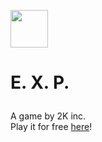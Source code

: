 <img src="https://iamcev.github.io/exp-game/favicon.png" width=60><h3 style="font-size:200%">E. X. P.</h3>
A game by 2K inc.  
Play it for free <a href="https://iamcev.github.io/exp-game" target="_blank">here</a>!
